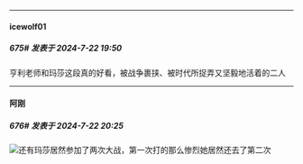 ﻿
*****

####  icewolf01  
##### 675#       发表于 2024-7-22 19:50

亨利老师和玛莎这段真的好看，被战争裹挟、被时代所捉弄又坚毅地活着的二人


*****

####  阿刚  
##### 676#       发表于 2024-7-22 20:25

<img src="https://static.saraba1st.com/image/smiley/face2017/001.png" referrerpolicy="no-referrer">还有玛莎居然参加了两次大战，第一次打的那么惨烈她居然还去了第二次

